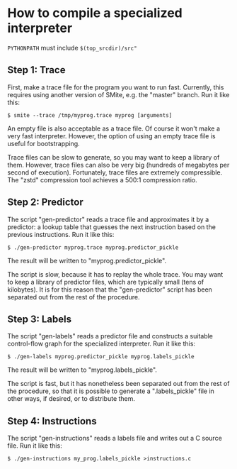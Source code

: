 How to compile a specialized interpreter
========================================

`PYTHONPATH` must include `$(top_srcdir)/src"`


Step 1: Trace
-------------

First, make a trace file for the program you want to run fast. Currently, this
requires using another version of SMite, e.g. the "master" branch. Run it like
this:

    $ smite --trace /tmp/myprog.trace myprog [arguments]

An empty file is also acceptable as a trace file. Of course it won't make a
very fast interpreter. However, the option of using an empty trace file is
useful for bootstrapping.

Trace files can be slow to generate, so you may want to keep a library of
them. However, trace files can also be very big (hundreds of megabytes per
second of execution). Fortunately, trace files are extremely compressible.
The "zstd" compression tool achieves a 500:1 compression ratio.


Step 2: Predictor
-----------------

The script "gen-predictor" reads a trace file and approximates it by a
predictor: a lookup table that guesses the next instruction based on the
previous instructions. Run it like this:

    $ ./gen-predictor myprog.trace myprog.predictor_pickle

The result will be written to "myprog.predictor_pickle".

The script is slow, because it has to replay the whole trace. You may want to
keep a library of predictor files, which are typically small (tens of
kilobytes). It is for this reason that the "gen-predictor" script has been
separated out from the rest of the procedure.


Step 3: Labels
--------------

The script "gen-labels" reads a predictor file and constructs a suitable
control-flow graph for the specialized interpreter. Run it like this:

    $ ./gen-labels myprog.predictor_pickle myprog.labels_pickle

The result will be written to "myprog.labels_pickle".

The script is fast, but it has nonetheless been separated out from the rest of
the procedure, so that it is possible to generate a ".labels_pickle" file in
other ways, if desired, or to distribute them.


Step 4: Instructions
--------------------

The script "gen-instructions" reads a labels file and writes out a C source
file. Run it like this:

    $ ./gen-instructions my_prog.labels_pickle >instructions.c
